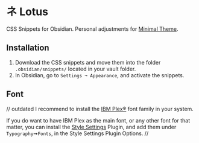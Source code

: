 # ネ Lotus
CSS Snippets for Obsidian. Personal adjustments for [Minimal Theme](https://github.com/kepano/obsidian-minimal).

## Installation

1. Download the CSS snippets and move them into the folder `.obsidian/snippets/` located in your vault folder.
2. In Obsidian, go to `Settings ➞ Appearance`, and activate the snippets.

## Font
// outdated
I recommend to install the [IBM Plex®](https://github.com/IBM/plex) font family in your system. 

If you do want to have IBM Plex as the main font, or any other font for that matter, you can install the [Style Settings](https://github.com/mgmeyers/obsidian-style-settings) Plugin, and add them under `Typography`➞`Fonts`, in the Style Settings Plugin Options.
//
